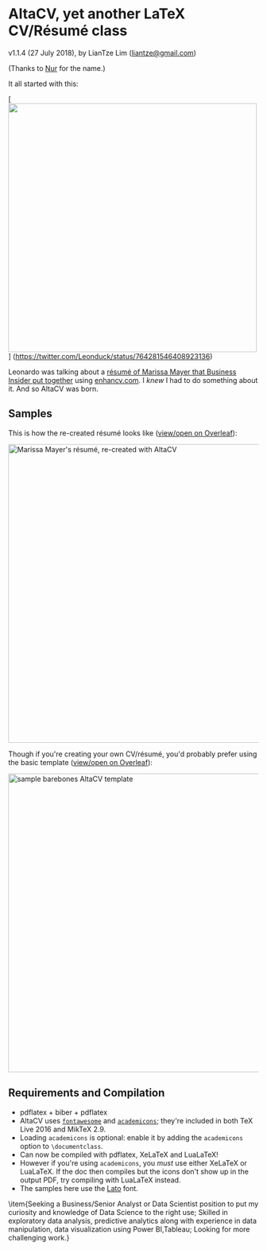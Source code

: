 # AltaCV, yet another LaTeX CV/Résumé class

v1.1.4 (27 July 2018), by LianTze Lim (liantze@gmail.com)

(Thanks to [Nur](https://github.com/nurh) for the name.)

It all started with this:

[<img src="tweet-that-started-this.png" width="500px">]
(https://twitter.com/Leonduck/status/764281546408923136)

Leonardo was talking about a [résumé of Marissa Mayer that Business Insider put together](http://www.businessinsider.my/a-sample-resume-for-marissa-mayer-2016-7/) using [enhancv.com](https://enhancv.com).
I _knew_ I had to do something about it. And so AltaCV was born.

## Samples

This is how the re-created résumé looks like ([view/open on Overleaf](https://www.overleaf.com/read/gtqfpbwncfvp)):

<img src="mmayer.png" alt="Marissa Mayer's résumé, re-created with AltaCV" width="600px">

Though if you're creating your own CV/résumé, you'd probably prefer using the basic template ([view/open on Overleaf](https://www.overleaf.com/read/trgqjpwnmtgv)):

<img src="sample.png" alt="sample barebones AltaCV template" width="600px">


## Requirements and Compilation

* pdflatex + biber + pdflatex
* AltaCV uses [`fontawesome`](http://www.ctan.org/pkg/fontawesome) and [`academicons`](http://www.ctan.org/pkg/academicons); they're included in both TeX Live 2016 and MikTeX 2.9.
* Loading `academicons` is optional: enable it by adding the `academicons` option to `\documentclass`.
* Can now be compiled with pdflatex, XeLaTeX and LuaLaTeX!
* However if you're using `academicons`, you _must_ use either XeLaTeX or LuaLaTeX. If the doc then compiles but the icons don't show up in the output PDF, try compiling with LuaLaTeX instead.
* The samples here use the [Lato](http://www.latofonts.com/lato-free-fonts/) font.

\item{Seeking a Business/Senior Analyst or Data Scientist position to put my curiosity and knowledge of Data Science to the right use; Skilled in exploratory data analysis, predictive analytics along with experience in data manipulation, data visualization using Power BI,Tableau; Looking for more challenging work.}